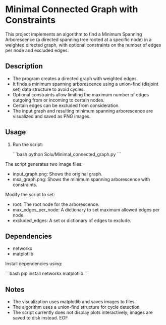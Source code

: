 # Minimal Connected Graph with Constraints

This project implements an algorithm to find a Minimum Spanning Arborescence (a directed spanning tree rooted at a specific node) in a weighted directed graph, with optional constraints on the number of edges per node and excluded edges.

## Description

- The program creates a directed graph with weighted edges.  
- It finds a minimum spanning arborescence using a union-find (disjoint set) data structure to avoid cycles.  
- Optional constraints allow limiting the maximum number of edges outgoing from or incoming to certain nodes.  
- Certain edges can be excluded from consideration.  
- The input graph and resulting minimum spanning arborescence are visualized and saved as PNG images.
## Usage

1. Run the script:

   \`\`\`bash
   python Solu/Minimal_connected_graph.py
   \`\`\`

The script generates two image files:

- input_graph.png: Shows the original graph.  
- msa_graph.png: Shows the minimum spanning arborescence with constraints.

Modify the script to set:

- root: The root node for the arborescence.  
- max_edges_per_node: A dictionary to set maximum allowed edges per node.  
- excluded_edges: A set or dictionary of edges to exclude.

## Dependencies

- networkx  
- matplotlib

Install dependencies using:

\`\`\`bash
pip install networkx matplotlib
\`\`\`

## Notes

- The visualization uses matplotlib and saves images to files.  
- The algorithm uses a union-find structure for cycle detection.  
- The script currently does not display plots interactively; images are saved to disk instead.
EOF
